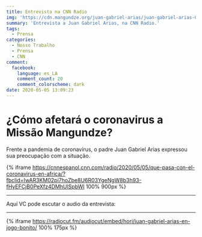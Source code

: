 ```yaml
---
title: Entrevista na CNN Radio
img: 'https://cdn.mangundze.org/juan-gabriel-arias/juan-gabriel-arias-0001.jpg'
summary: 'Entrevista a Juan Gabriel Arias, na CNN Radio.'
tags:
  - Prensa
categories:
  - Nosso Trabalho
  - Prensa
  - CNN
comment:
  facebook:
    language: es_LA
    comment_count: 20
    comment_colorscheme: dark
date: 2020-05-05 13:09:23
---
```


# ¿Cómo afetará o coronavirus a Missão Mangundze?

Frente a pandemia de coronavírus, o padre Juan Gabriel Arias expressou sua preocupação com a situação.

{% iframe https://cnnespanol.cnn.com/radio/2020/05/05/que-pasa-con-el-coronavirus-en-africa/?fbclid=IwAR3KM02pi7hoZbe8U6R03YgeNgW8b3h93-fHyEFCjB0PeXfz4DMhUlSpbWI 100% 900px %}

----

Aquí VC pode escutar o audio da entrevista:

----

{% iframe https://radiocut.fm/audiocut/embed/hori/juan-gabriel-arias-en-jogo-bonito/ 100% 175px %}
